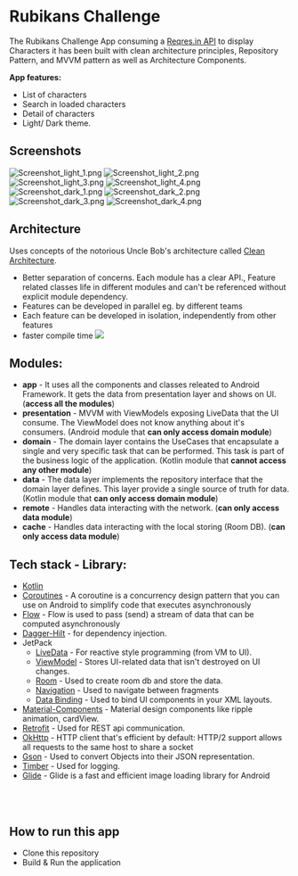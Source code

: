 # Rubikans Challenge
The Rubikans Challenge App consuming a [Reqres.in API](https://reqres.in/) to display Characters it has been built with clean architecture principles, Repository Pattern, and MVVM pattern as well as Architecture Components.


**App features:**
- List of characters
- Search in loaded characters
- Detail of characters
- Light/ Dark theme.

## Screenshots
<img alt="Screenshot_light_1.png" src="art/screenshots/Screenshot_light_1.png">
<img alt="Screenshot_light_2.png" src="art/screenshots/Screenshot_light_2.png">
<img alt="Screenshot_light_3.png" src="art/screenshots/Screenshot_light_3.png">
<img alt="Screenshot_light_4.png" src="art/screenshots/Screenshot_light_4.png">
<img alt="Screenshot_dark_1.png" src="art/screenshots/Screenshot_dark_1.png">
<img alt="Screenshot_dark_2.png" src="art/screenshots/Screenshot_dark_2.png">
<img alt="Screenshot_dark_3.png" src="art/screenshots/Screenshot_dark_3.png">
<img alt="Screenshot_dark_4.png" src="art/screenshots/Screenshot_dark_4.png">

## Architecture
Uses concepts of the notorious Uncle Bob's architecture called [Clean Architecture](https://blog.cleancoder.com/uncle-bob/2012/08/13/the-clean-architecture.html).</br>

* Better separation of concerns. Each module has a clear API., Feature related classes life in different modules and can't be referenced without explicit module dependency.
* Features can be developed in parallel eg. by different teams
* Each feature can be developed in isolation, independently from other features
* faster compile time
  <img src="art/app_architecture.png">

## Modules:
* **app** - It uses all the components and classes releated to Android Framework. It gets the data from presentation layer and shows on UI. (**access all the modules**)
* **presentation** - MVVM with ViewModels exposing LiveData that the UI consume. The ViewModel does not know anything about it's consumers. (Android module that **can only access domain module**)
* **domain** - The domain layer contains the UseCases that encapsulate a single and very specific task that can be performed. This task is part of the business logic of the application. (Kotlin module that **cannot access any other module**)
* **data** - The data layer implements the repository interface that the domain layer defines. This layer provide a single source of truth for data. (Kotlin module that **can only access domain module**)
* **remote** - Handles data interacting with the network. (**can only access data module**)
* **cache** - Handles data interacting with the local storing (Room DB). (**can only access data module**)

## Tech stack - Library:

- [Kotlin](https://kotlinlang.org/)
- [Coroutines](https://github.com/Kotlin/kotlinx.coroutines) - A coroutine is a concurrency design pattern that you can use on Android to simplify code that executes asynchronously
- [Flow](https://kotlin.github.io/kotlinx.coroutines/kotlinx-coroutines-core/kotlinx.coroutines.flow/) - Flow is used to pass (send) a stream of data that can be computed asynchronously
- [Dagger-Hilt](https://developer.android.com/training/dependency-injection/hilt-android) - for dependency injection.
- JetPack
    - [LiveData](https://developer.android.com/topic/libraries/architecture/livedata) - For reactive style programming (from VM to UI).
    - [ViewModel](https://developer.android.com/topic/libraries/architecture/viewmodel) - Stores UI-related data that isn't destroyed on UI changes.
    - [Room](https://developer.android.com/topic/libraries/architecture/room) - Used to create room db and store the data.
    - [Navigation](https://developer.android.com/guide/navigation/navigation-getting-started) - Used to navigate between fragments
    - [Data Binding](https://developer.android.com/topic/libraries/data-binding) - Used to bind UI components in your XML layouts.
- [Material-Components](https://github.com/material-components/material-components-android) - Material design components like ripple animation, cardView.
- [Retrofit](https://github.com/square/retrofit) - Used for REST api communication.
- [OkHttp](http://square.github.io/okhttp/) - HTTP client that's efficient by default: HTTP/2 support allows all requests to the same host to share a socket
- [Gson](https://github.com/google/gson) - Used to convert Objects into their JSON representation.
- [Timber](https://github.com/JakeWharton/timber) - Used for logging.
- [Glide](https://bumptech.github.io/glide/) - Glide is a fast and efficient image loading library for Android


## <br/><br/> How to run this app
- Clone this repository
- Build & Run the application